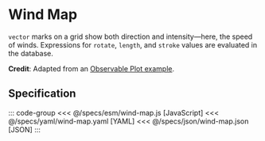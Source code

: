 <script setup>
  import Example from '../components/Example.vue';
  import { reset } from '@uwdata/vgplot';
  reset();
</script>

# Wind Map

`vector` marks on a grid show both direction and intensity—here, the speed of winds.
Expressions for `rotate`, `length`, and `stroke` values are evaluated in the database.


<Example spec="/specs/yaml/wind-map.yaml" />

**Credit**: Adapted from an [Observable Plot example](https://observablehq.com/@observablehq/plot-wind-map).

## Specification

::: code-group
<<< @/specs/esm/wind-map.js [JavaScript]
<<< @/specs/yaml/wind-map.yaml [YAML]
<<< @/specs/json/wind-map.json [JSON]
:::
